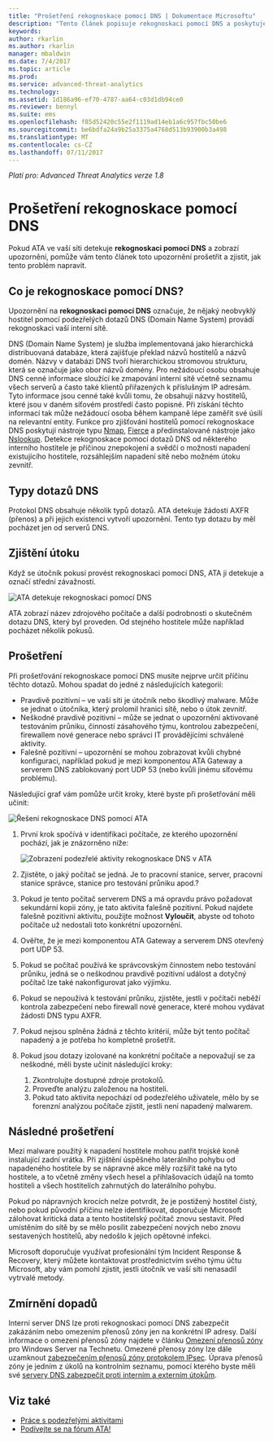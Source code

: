 ```yaml
---
title: "Prošetření rekognoskace pomocí DNS | Dokumentace Microsoftu"
description: "Tento článek popisuje rekognoskaci pomocí DNS a poskytuje pokyny k prošetření, když ATA tuto hrozbu detekuje."
keywords: 
author: rkarlin
ms.author: rkarlin
manager: mbaldwin
ms.date: 7/4/2017
ms.topic: article
ms.prod: 
ms.service: advanced-threat-analytics
ms.technology: 
ms.assetid: 1d186a96-ef70-4787-aa64-c03d1db94ce0
ms.reviewer: bennyl
ms.suite: ems
ms.openlocfilehash: f85d52420c55e2f1119ad14eb1a6c957fbc50be6
ms.sourcegitcommit: be6bdfa24a9b25a3375a4768d513b93900b3a498
ms.translationtype: MT
ms.contentlocale: cs-CZ
ms.lasthandoff: 07/11/2017
---
```

*Platí pro: Advanced Threat Analytics verze 1.8*

# Prošetření rekognoskace pomocí DNS
<a id="investigating-reconnaissance-using-dns" class="xliff"></a>

Pokud ATA ve vaší síti detekuje **rekognoskaci pomocí DNS** a zobrazí upozornění, pomůže vám tento článek toto upozornění prošetřit a zjistit, jak tento problém napravit.

## Co je rekognoskace pomocí DNS?
<a id="what-is-reconnaissance-using-dns" class="xliff"></a>

Upozornění na **rekognoskaci pomocí DNS** označuje, že nějaký neobvyklý hostitel pomocí podezřelých dotazů DNS (Domain Name System) provádí rekognoskaci vaší interní sítě.

DNS (Domain Name System) je služba implementovaná jako hierarchická distribuovaná databáze, která zajišťuje překlad názvů hostitelů a názvů domén. Názvy v databázi DNS tvoří hierarchickou stromovou strukturu, která se označuje jako obor názvů domény.
Pro nežádoucí osobu obsahuje DNS cenné informace sloužící ke zmapování interní sítě včetně seznamu všech serverů a často také klientů přiřazených k příslušným IP adresám. Tyto informace jsou cenné také kvůli tomu, že obsahují názvy hostitelů, které jsou v daném síťovém prostředí často popisné. Při získání těchto informací tak může nežádoucí osoba během kampaně lépe zaměřit své úsilí na relevantní entity. Funkce pro zjišťování hostitelů pomocí rekognoskace DNS poskytují nástroje typu [Nmap](https://nmap.org/), [Fierce](https://github.com/mschwager/fierce) a předinstalované nástroje jako [Nslookup](https://technet.microsoft.com/library/cc725991(v=ws.11).aspx).
Detekce rekognoskace pomocí dotazů DNS od některého interního hostitele je příčinou znepokojení a svědčí o možnosti napadení existujícího hostitele, rozsáhlejším napadení sítě nebo možném útoku zevnitř.

## Typy dotazů DNS
<a id="dns-query-types" class="xliff"></a>

Protokol DNS obsahuje několik typů dotazů. ATA detekuje žádosti AXFR (přenos) a při jejich existenci vytvoří upozornění. Tento typ dotazu by měl pocházet jen od serverů DNS.

## Zjištění útoku
<a id="discovering-the-attack" class="xliff"></a>

Když se útočník pokusí provést rekognoskaci pomocí DNS, ATA ji detekuje a označí střední závažností.

![ATA detekuje rekognoskaci pomocí DNS](./media/dns-recon.png)
 
ATA zobrazí název zdrojového počítače a další podrobnosti o skutečném dotazu DNS, který byl proveden. Od stejného hostitele může například pocházet několik pokusů.

## Prošetření
<a id="investigating" class="xliff"></a>

Při prošetřování rekognoskace pomocí DNS musíte nejprve určit příčinu těchto dotazů. Mohou spadat do jedné z následujících kategorií: 
-   Pravdivě pozitivní – ve vaší síti je útočník nebo škodlivý malware. Může se jednat o útočníka, který prolomil hranici sítě, nebo o útok zevnitř.
-   Neškodné pravdivě pozitivní – může se jednat o upozornění aktivované testováním průniku, činností zásahového týmu, kontrolou zabezpečení, firewallem nové generace nebo správci IT provádějícími schválené aktivity.
-   Falešně pozitivní – upozornění se mohou zobrazovat kvůli chybné konfiguraci, například pokud je mezi komponentou ATA Gateway a serverem DNS zablokovaný port UDP 53 (nebo kvůli jinému síťovému problému).

Následující graf vám pomůže určit kroky, které byste při prošetřování měli učinit:

![Řešení rekognoskace DNS pomocí ATA](./media/dns-recon-diagram.png)
 
1.  První krok spočívá v identifikaci počítače, ze kterého upozornění pochází, jak je znázorněno níže:
 
    ![Zobrazení podezřelé aktivity rekognoskace DNS v ATA](./media/dns-recon.png)
2.  Zjistěte, o jaký počítač se jedná. Je to pracovní stanice, server, pracovní stanice správce, stanice pro testování průniku apod.?
3.  Pokud je tento počítač serverem DNS a má opravdu právo požadovat sekundární kopii zóny, je tato aktivita falešně pozitivní. Pokud najdete falešně pozitivní aktivitu, použijte možnost **Vyloučit**, abyste od tohoto počítače už nedostali toto konkrétní upozornění.
4. Ověřte, že je mezi komponentou ATA Gateway a serverem DNS otevřený port UDP 53.
4.  Pokud se počítač používá ke správcovským činnostem nebo testování průniku, jedná se o neškodnou pravdivě pozitivní událost a dotyčný počítač lze také nakonfigurovat jako výjimku.
5.  Pokud se nepoužívá k testování průniku, zjistěte, jestli v počítači neběží kontrola zabezpečení nebo firewall nové generace, které mohou vydávat žádosti DNS typu AXFR.
6.  Pokud nejsou splněna žádná z těchto kritérií, může být tento počítač napadený a je potřeba ho kompletně prošetřit. 
7.  Pokud jsou dotazy izolované na konkrétní počítače a nepovažují se za neškodné, měli byste učinit následující kroky:
    1.  Zkontrolujte dostupné zdroje protokolů. 
    2.  Proveďte analýzu založenou na hostiteli. 
    3.  Pokud tato aktivita nepochází od podezřelého uživatele, mělo by se forenzní analýzou počítače zjistit, jestli není napadený malwarem.

## Následné prošetření
<a id="post-investigation" class="xliff"></a>

Mezi malware použitý k napadení hostitele mohou patřit trojské koně instalující zadní vrátka. Při zjištění úspěšného laterálního pohybu od napadeného hostitele by se nápravné akce měly rozšířit také na tyto hostitele, a to včetně změny všech hesel a přihlašovacích údajů na tomto hostiteli a všech hostitelích zahrnutých do laterálního pohybu. 

Pokud po nápravných krocích nelze potvrdit, že je postižený hostitel čistý, nebo pokud původní příčinu nelze identifikovat, doporučuje Microsoft zálohovat kritická data a tento hostitelský počítač znovu sestavit. Před umístěním do sítě by se mělo posílit zabezpečení nových nebo znovu sestavených hostitelů, aby nedošlo k jejich opětovné infekci. 

Microsoft doporučuje využívat profesionální tým Incident Response & Recovery, který můžete kontaktovat prostřednictvím svého týmu účtu Microsoft, aby vám pomohl zjistit, jestli útočník ve vaší síti nenasadil vytrvalé metody.

## Zmírnění dopadů
<a id="mitigation" class="xliff"></a>

Interní server DNS lze proti rekognoskaci pomocí DNS zabezpečit zakázáním nebo omezením přenosů zóny jen na konkrétní IP adresy. Další informace o omezení přenosů zóny najdete v článku [Omezení přenosů zóny](https://technet.microsoft.com/library/ee649273(v=ws.10).aspx) pro Windows Server na Technetu. Omezené přenosy zóny lze dále uzamknout [zabezpečením přenosů zóny protokolem IPsec](https://technet.microsoft.com/library/ee649192(v=ws.10).aspx). Úprava přenosů zóny je jedním z úkolů na kontrolním seznamu, pomocí kterého byste měli své [servery DNS zabezpečit proti interním a externím útokům](https://technet.microsoft.com/library/cc770432(v=ws.11).aspx).



## Viz také
<a id="see-also" class="xliff"></a>
- [Práce s podezřelými aktivitami](working-with-suspicious-activities.md)
- [Podívejte se na fórum ATA!](https://social.technet.microsoft.com/Forums/security/home?forum=mata)
